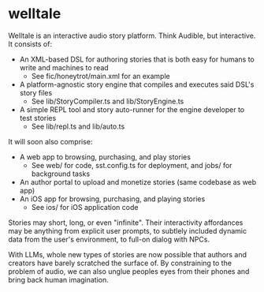 # welltale

Welltale is an interactive audio story platform. Think Audible, but interactive. It consists of:

- An XML-based DSL for authoring stories that is both easy for humans to write and machines to read
  - See fic/honeytrot/main.xml for an example
- A platform-agnostic story engine that compiles and executes said DSL's story files
  - See lib/StoryCompiler.ts and lib/StoryEngine.ts
- A simple REPL tool and story auto-runner for the engine developer to test stories
  - See lib/repl.ts and lib/auto.ts

It will soon also comprise:

- A web app to browsing, purchasing, and play stories
  - See web/ for code, sst.config.ts for deployment, and jobs/ for background tasks
- An author portal to upload and monetize stories (same codebase as web app)
- An iOS app for browsing, purchasing, and playing stories
  - See ios/ for iOS application code

Stories may short, long, or even "infinite". Their interactivity affordances may be anything from explicit user prompts, to subtlely included dynamic data from the user's environment, to full-on dialog with NPCs.

With LLMs, whole new types of stories are now possible that authors and creators have barely scratched the surface of. By constraining to the problem of audio, we can also unglue peoples eyes from their phones and bring back human imagination.
